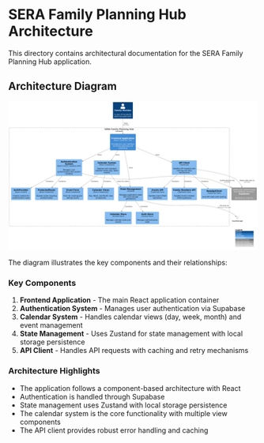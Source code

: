 # SERA Family Planning Hub Architecture

This directory contains architectural documentation for the SERA Family Planning Hub application.

## Architecture Diagram

![SERA Family Planning Hub Architecture](./SERA%20Family%20Planning%20Hub%20Architecture.png)

The diagram illustrates the key components and their relationships:

### Key Components

1. **Frontend Application** - The main React application container
2. **Authentication System** - Manages user authentication via Supabase
3. **Calendar System** - Handles calendar views (day, week, month) and event management
4. **State Management** - Uses Zustand for state management with local storage persistence
5. **API Client** - Handles API requests with caching and retry mechanisms

### Architecture Highlights

- The application follows a component-based architecture with React
- Authentication is handled through Supabase
- State management uses Zustand with local storage persistence
- The calendar system is the core functionality with multiple view components
- The API client provides robust error handling and caching
